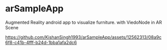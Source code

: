 # arSampleApp

Augmented Reality android app to visualize furniture.
with ViedoNode in AR Scene


https://github.com/KishanSingh1993/arSampleApp/assets/12562313/08a9c6f8-c41b-4fff-b24d-1bba1afa2dc6

